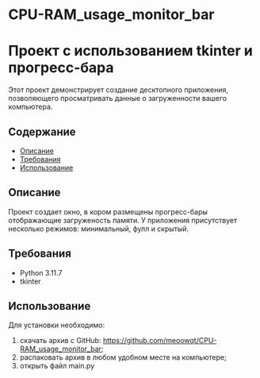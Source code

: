 # CPU-RAM_usage_monitor_bar

# Проект с использованием tkinter и прогресс-бара

Этот проект демонстрирует создание десктопного приложения, позволяющего просматривать данные о загруженности вашего компьютера.
## Содержание

- [Описание](#описание)
- [Требования](#требования)
- [Использование](#использование)


## Описание

Проект создает окно, в кором размещены прогресс-бары отображающие загруженость памяти. У приложения присутствует несколько режимов: минимальный, фулл и скрытый.

## Требования

- Python 3.11.7
- tkinter 

## Использование

Для установки необходимо:
1. скачать архив с GitHub: https://github.com/meoowqt/CPU-RAM_usage_monitor_bar;
2. распаковать архив в любом удобном месте на компьютере;
3. открыть файл main.py
